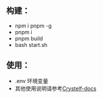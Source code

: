 ## 构建：
- npm i pnpm -g
- pnpm i
- pnpm build
- bash start.sh

## 使用：
- .env 环境变量
- 其他使用说明请参考[Crystelf-docs](https://docs.crystelf.top)
